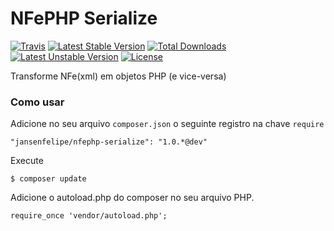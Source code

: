 # NFePHP Serialize
[![Travis](https://travis-ci.org/jansenfelipe/nfephp-serialize.svg)](https://travis-ci.org/jansenfelipe/nfephp-serialize)
[![Latest Stable Version](https://poser.pugx.org/jansenfelipe/nfephp-serialize/v/stable.svg)](https://packagist.org/packages/jansenfelipe/nfephp-serialize) 
[![Total Downloads](https://poser.pugx.org/jansenfelipe/nfephp-serialize/downloads.svg)](https://packagist.org/packages/jansenfelipe/nfephp-serialize) 
[![Latest Unstable Version](https://poser.pugx.org/jansenfelipe/nfephp-serialize/v/unstable.svg)](https://packagist.org/packages/jansenfelipe/nfephp-serialize) 
[![License](https://poser.pugx.org/jansenfelipe/nfephp-serialize/license.svg)](https://packagist.org/packages/jansenfelipe/nfephp-serialize)


Transforme NFe(xml) em objetos PHP (e vice-versa)

### Como usar

Adicione no seu arquivo `composer.json` o seguinte registro na chave `require`

    "jansenfelipe/nfephp-serialize": "1.0.*@dev"

Execute

    $ composer update

Adicione o autoload.php do composer no seu arquivo PHP.

    require_once 'vendor/autoload.php';  
